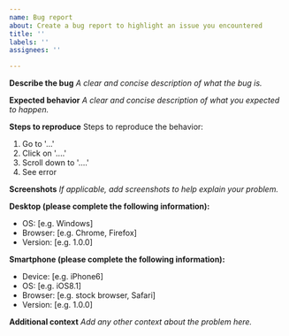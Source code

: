 ```yaml
---
name: Bug report
about: Create a bug report to highlight an issue you encountered
title: ''
labels: ''
assignees: ''

---
```


**Describe the bug**
_A clear and concise description of what the bug is._

**Expected behavior**
_A clear and concise description of what you expected to happen._

**Steps to reproduce**
Steps to reproduce the behavior:
1. Go to '...'
2. Click on '....'
3. Scroll down to '....'
4. See error

**Screenshots**
_If applicable, add screenshots to help explain your problem._

**Desktop (please complete the following information):**
 - OS: [e.g. Windows]
 - Browser: [e.g. Chrome, Firefox]
 - Version: [e.g. 1.0.0]

**Smartphone (please complete the following information):**
 - Device: [e.g. iPhone6]
 - OS: [e.g. iOS8.1]
 - Browser: [e.g. stock browser, Safari]
 - Version: [e.g. 1.0.0]

**Additional context**
_Add any other context about the problem here._
